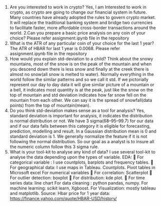 1. Are you interested to work in crypto?
Yes, I am Interested to work in crypto, as crypto are going to change our financial
system in future. Many countries have already adopted the rules to govern crypto
market. It will replace the traditional banking system and bridge two currencies to
facilitate faster, more affordable cross-border transactions around the world.
2.Can you prepare a basic price analysis on any coin of your choice?
Please refer assignment.ipynb file in the repository
3. What is the ATR of any particular coin of your choice for the last 1 year?
The ATR of HBAR for last 1 year is 0.0068.
Please refer assignment.ipynb file in the repository
4. How would you explain std-deviation to a child?
Think about the snowy mountains, most of the snow is on the peak of the mountain
and when you descend down there is less snow and finally at the creek there is
almost no snow(all snow is melted to water).
Normally everything in the world follow the similar patterns and so we call it std. If
we pictorially represent our day to day data it will give similar picture of a mountain
or a bell, it indicates most quantity is at the peak, just like the snow on the top of
mountain and std deviation indicates how far snow fell on the mountain from each
other. We can say it is the spread of snowfall(data points) from the top of
mountain(mean).
5. Do you think std-deviation makes sense as a tool for analysis?
Yes, standard deviation is important for analysis, it indicates the distribution is
normal distribution or not. We have 3 sigma(68–95–99.7) for our data and if our data
falls between this category it is eligible for forecasting, prediction, modelling and
result.
In a Gaussian distribution mean is 0 and standard deviation is 1. We generally
normalize the feature if it is not following the normal distribution. So our goal as a
analyst is to insure all the numeric column follow this 3 sigma rule.
6. What is your tool-kit to analyse any kind of data?
I use several tool-kit to analyse the data depending upon the types of variable.
EDA:
 For categorical variable :
I use countplots, barplots and frequency tables.
 For geographical data:
I use maps in Tableau.
Countplots.
Pivot tables in Microsoft excel
For numerical variables
 For correlation: Scatterplot
 For outlier detection: boxplot
 For distribution: kde plot.
 For time series data: line chart
For data cleaning : python pandas, numpy.
For machine learning: scikit learn, Xgboost.
For Visualization: mostly tableau and matplotlib.
Source:
Hbar price for 1 year data:
https://finance.yahoo.com/quote/HBAR-USD/history/

